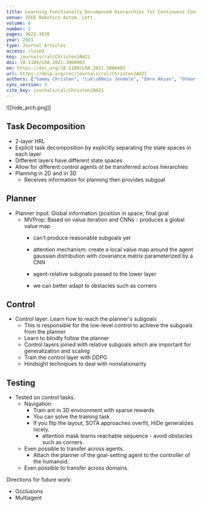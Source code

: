 ```yaml
---
title: Learning Functionally Decomposed Hierarchies for Continuous Control Tasks With Path Planning.
venue: IEEE Robotics Autom. Lett.
volume: 6
number: 2
pages: 3623-3630
year: 2021
type: Journal Articles
access: closed
key: journals/ral/ChristenJAH21
doi: 10.1109/LRA.2021.3060403
ee: https://doi.org/10.1109/LRA.2021.3060403
url: https://dblp.org/rec/journals/ral/ChristenJAH21
authors: ["Sammy Christen", "Luk\u00e1s Jendele", "Emre Aksan", "Otmar Hilliges"]
sync_version: 3
cite_key: journals/ral/ChristenJAH21
---
```


![[hide_arch.png]]

## Task Decomposition
 - 2-layer HRL
 - Explicit task decomposition by explicitly separating the state
   spaces in each layer
 - Different layers have different state spaces
 - Allow for different control agents ot be transferred across hierarchies
 - Planning in 2D and in 3D
   - Receives information for planning then provides subgoal

## Planner
 - Planner input: Global information (position in space, final goal
   - MVProp: Based on value iteration and CNNs - produces a global value map
     - can't produce reasonable subgoals yet

     - attention mechanism: create a local value map around the agent
       gaussian distribution with covariance matrix parameterized by a CNN
     - agent-relative subgoals passed to the lower layer
     - we can better adapt to obstacles such as corners


## Control
 - Control layer: Learn how to reach the planner's subgoals
   - This is responsible for the low-level control to achieve the subgoals from the planner
   - Learn to blindly follow the planner
   - Control layers joined with relative subgoals which are important for generalization
     and scaling
   - Train the control layer with DDPG
   - Hindsight technqiues to deal with nonstationarity

## Testing
 - Tested on control tasks.
   - Navigation:
     - Train ant in 3D environment with sparse rewards
     - You can solve the training task
     - If you flip the layout, SOTA approaches overfit, HiDe generalizes nicely.
       - attention mask learns reachable sequence - avoid obstacles such as corners.
   - Even possible to transfer across agents.
     - Attach the planner of the goal-setting agent to the controller of the humanoid.
   - Even possible to transfer across domains.


Directions for future work:
 - Occlusions
 - Multiagent